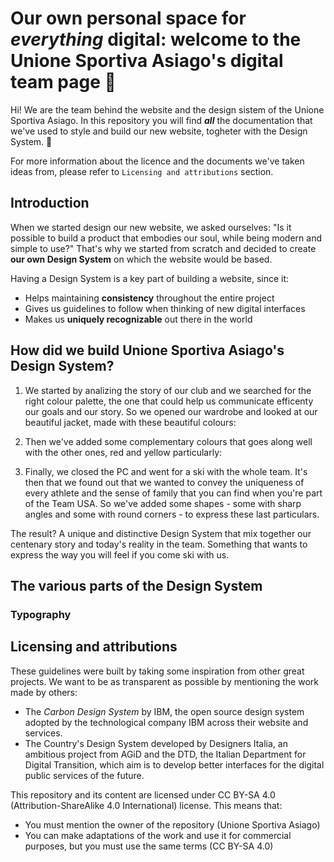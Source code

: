 # Our own personal space for _everything_ digital: welcome to the Unione Sportiva Asiago's digital team page :rocket:

Hi! We are the team behind the website and the design sistem of the Unione Sportiva Asiago. In this repository you will find **_all_** the documentation that we've used to style and build our new website, togheter with the Design System. :raised_hands:

For more information about the licence and the documents we've taken ideas from, please refer to `Licensing and attributions` section.

## Introduction
When we started design our new website, we asked ourselves: "Is it possible to build a product that embodies our soul, while being modern and simple to use?" 
That's why we started from scratch and decided to create **our own Design System** on which the website would be based.

Having a Design System is a key part of building a website, since it:
- Helps maintaining **consistency** throughout the entire project
- Gives us guidelines to follow when thinking of new digital interfaces
- Makes us **uniquely recognizable** out there in the world

## How did we build Unione Sportiva Asiago's Design System?
1. We started by analizing the story of our club and we searched for the right colour palette, the one that could help us communicate efficenty our goals and our story. So we opened our wardrobe and looked at our beautiful jacket, made with these beautiful colours:

<!-- Inserisci immagine blu, rosso e giallo-->

2. Then we've added some complementary colours that goes along well with the other ones, red and yellow particularly:

<!-- Immagine altri colori-->

3. Finally, we closed the PC and went for a ski with the whole team. It's then that we found out that we wanted to convey the uniqueness of every athlete and the sense of family that you can find when you're part of the Team USA. So we've added some shapes - some with sharp angles and some with round corners - to express these last particulars.

The result? A unique and distinctive Design System that mix together our centenary story and today's reality in the team. Something that wants to express the way you will feel if you come ski with us.

## The various parts of the Design System
### Typography

## Licensing and attributions
These guidelines were built by taking some inspiration from other great projects. We want to be as transparent as possible by mentioning the work made by others:
- The _Carbon Design System_ by IBM, the open source design system adopted by the technological company IBM across their website and services.
- The Country's Design System developed by Designers Italia, an ambitious project from AGiD and the DTD, the Italian Department for Digital Transition, which aim is to develop better interfaces for the digital public services of the future.

This repository and its content are licensed under CC BY-SA 4.0 (Attribution-ShareAlike 4.0 International) license. This means that:
- You must mention the owner of the repository (Unione Sportiva Asiago)
- You can make adaptations of the work and use it for commercial purposes, but you must use the same terms (CC BY-SA 4.0)
